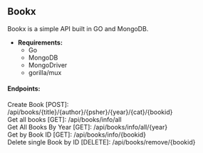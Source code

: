 ## Bookx

Bookx is a simple API built in GO and MongoDB.

 - **Requirements:** 
    - Go
    - MongoDB
    - MongoDriver
    - gorilla/mux

#### Endpoints:
Create Book [POST]: /api/books/{title}/{author}/{psher}/{year}/{cat}/{bookid}  
Get all books [GET]: /api/books/info/all  
Get All Books By Year [GET]: /api/books/info/all/{year}  
Get by Book ID [GET]: /api/books/info/{bookid}  
Delete single Book by ID [DELETE]: /api/books/remove/{bookid}  

